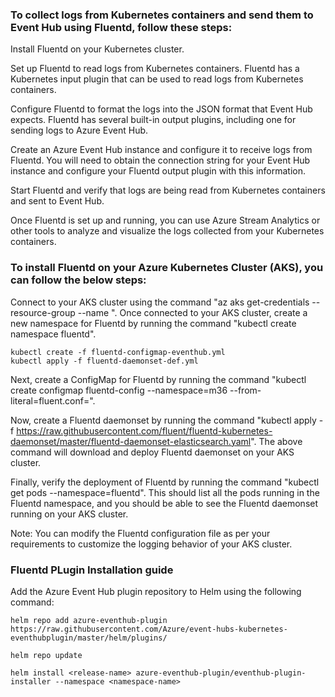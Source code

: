 ### To collect logs from Kubernetes containers and send them to Event Hub using Fluentd, follow these steps:

Install Fluentd on your Kubernetes cluster.

Set up Fluentd to read logs from Kubernetes containers. Fluentd has a Kubernetes input plugin that can be used to read logs from Kubernetes containers.

Configure Fluentd to format the logs into the JSON format that Event Hub expects. Fluentd has several built-in output plugins, including one for sending logs to Azure Event Hub.

Create an Azure Event Hub instance and configure it to receive logs from Fluentd. You will need to obtain the connection string for your Event Hub instance and configure your Fluentd output plugin with this information.

Start Fluentd and verify that logs are being read from Kubernetes containers and sent to Event Hub.

Once Fluentd is set up and running, you can use Azure Stream Analytics or other tools to analyze and visualize the logs collected from your Kubernetes containers.


### To install Fluentd on your Azure Kubernetes Cluster (AKS), you can follow the below steps:

Connect to your AKS cluster using the command "az aks get-credentials --resource-group --name ".
Once connected to your AKS cluster, create a new namespace for Fluentd by running the command "kubectl create namespace fluentd".

```
kubectl create -f fluentd-configmap-eventhub.yml
kubectl apply -f fluentd-daemonset-def.yml
```



Next, create a ConfigMap for Fluentd by running the command "kubectl create configmap fluentd-config --namespace=m36 --from-literal=fluent.conf=".

Now, create a Fluentd daemonset by running the command "kubectl apply -f https://raw.githubusercontent.com/fluent/fluentd-kubernetes-daemonset/master/fluentd-daemonset-elasticsearch.yaml".
The above command will download and deploy Fluentd daemonset on your AKS cluster.

Finally, verify the deployment of Fluentd by running the command "kubectl get pods --namespace=fluentd".
This should list all the pods running in the Fluentd namespace, and you should be able to see the Fluentd daemonset running on your AKS cluster.

Note: You can modify the Fluentd configuration file as per your requirements to customize the logging behavior of your AKS cluster.










### Fluentd PLugin Installation guide

Add the Azure Event Hub plugin repository to Helm using the following command:

```
helm repo add azure-eventhub-plugin https://raw.githubusercontent.com/Azure/event-hubs-kubernetes-eventhubplugin/master/helm/plugins/

helm repo update

helm install <release-name> azure-eventhub-plugin/eventhub-plugin-installer --namespace <namespace-name>
```